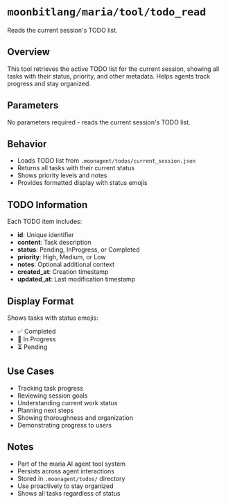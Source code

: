 # `moonbitlang/maria/tool/todo_read`

Reads the current session's TODO list.

## Overview

This tool retrieves the active TODO list for the current session, showing all tasks with their status, priority, and other metadata. Helps agents track progress and stay organized.

## Parameters

No parameters required - reads the current session's TODO list.

## Behavior

- Loads TODO list from `.moonagent/todos/current_session.json`
- Returns all tasks with their current status
- Shows priority levels and notes
- Provides formatted display with status emojis

## TODO Information

Each TODO item includes:
- **id**: Unique identifier
- **content**: Task description
- **status**: Pending, InProgress, or Completed
- **priority**: High, Medium, or Low
- **notes**: Optional additional context
- **created_at**: Creation timestamp
- **updated_at**: Last modification timestamp

## Display Format

Shows tasks with status emojis:
- ✅ Completed
- 🔄 In Progress
- ⏳ Pending

## Use Cases

- Tracking task progress
- Reviewing session goals
- Understanding current work status
- Planning next steps
- Showing thoroughness and organization
- Demonstrating progress to users

## Notes

- Part of the maria AI agent tool system
- Persists across agent interactions
- Stored in `.moonagent/todos/` directory
- Use proactively to stay organized
- Shows all tasks regardless of status
